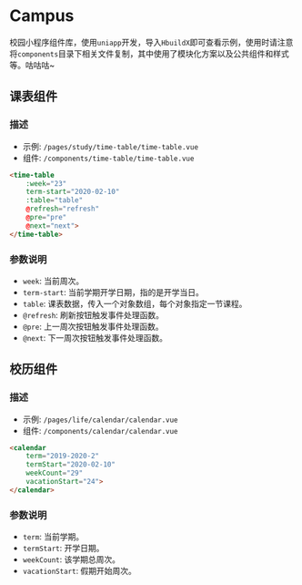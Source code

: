 # Campus
校园小程序组件库，使用`uniapp`开发，导入`HbuildX`即可查看示例，使用时请注意将`components`目录下相关文件复制，其中使用了模块化方案以及公共组件和样式等。咕咕咕~

## 课表组件

### 描述

* 示例: `/pages/study/time-table/time-table.vue`  
* 组件: `/components/time-table/time-table.vue`

```html
<time-table
    :week="23"
    term-start="2020-02-10"
    :table="table"
    @refresh="refresh"
    @pre="pre"
    @next="next">
</time-table>
```

### 参数说明

* `week`: 当前周次。
* `term-start`: 当前学期开学日期，指的是开学当日。
* `table`: 课表数据，传入一个对象数组，每个对象指定一节课程。
* `@refresh`: 刷新按钮触发事件处理函数。
* `@pre`: 上一周次按钮触发事件处理函数。
* `@next`: 下一周次按钮触发事件处理函数。

## 校历组件

### 描述
* 示例: `/pages/life/calendar/calendar.vue`  
* 组件: `/components/calendar/calendar.vue`

```html
<calendar
    term="2019-2020-2"
    termStart="2020-02-10"
    weekCount="29"
    vacationStart="24">
</calendar>
```

### 参数说明
* `term`: 当前学期。
* `termStart`: 开学日期。
* `weekCount`: 该学期总周次。
* `vacationStart`: 假期开始周次。
